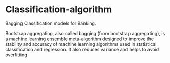 # Classification-algorithm
Bagging Classification models for Banking.

Bootstrap aggregating, also called bagging (from bootstrap aggregating), is a 
machine learning ensemble meta-algorithm designed to improve the stability and accuracy of 
machine learning algorithms used in statistical classification and regression. It also reduces 
variance and helps to avoid overfitting

